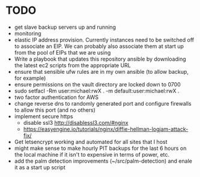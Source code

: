 # TODO

* get slave backup servers up and running
* monitoring
* elastic IP address provision. Currently instances need to be switched off to associate an EIP. We can probably also associate them at start up from the pool of EIPs that we are using
* Write a playbook that updates this repository ansible by downloading the latest ec2 scripts from the appropriate URL
* ensure that sensible ufw rules are in my own ansible (to allow backup, for example)
* ensure permissions on the vault directory are locked down to 0700
* sudo setfacl -Rm user:michael:rwX . -m default:user:michael:rwX .
* two factor authentication for AWS
* change reverse dns to randomly generated port and configure firewalls to allow this port (and no others)
* implement secure https
  * disable ssl3 http://disablessl3.com/#nginx
  * https://easyengine.io/tutorials/nginx/diffie-hellman-logjam-attack-fix/
* Get letsencrypt working and automated for all sites that I host
* might make sense to make hourly PIT backups for the last 6 hours on the local machine if it isn't to expensive in terms of power, etc.
* add the palm detection improvements (~/src/palm-detection) and enale it as a start up script
